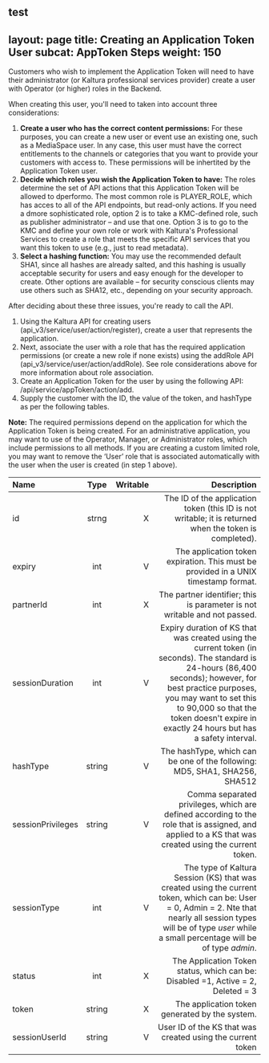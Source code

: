 test
---
layout: page
title: Creating an Application Token User
subcat: AppToken Steps
weight: 150
---

Customers who wish to implement the Application Token will need to have their administrator (or Kaltura professional services provider) create a user with Operator (or higher) roles in the Backend.

When creating this user, you'll need to taken into account three considerations:

1. **Create a user who has the correct content permissions:** For these purposes, you can create a new user or event use an existing one, such as a MediaSpace user. In any case, this user must have the correct entitlements to the channels or categories that you want to provide your customers with access to. These permissions  will be inhertited by the Application Token user. 
2. **Decide which roles you wish the Application Token to have:** The roles determine the set of API actions that this Application Token will be allowed to dperformo. The most common role is PLAYER_ROLE, which has acces to all of the API endpoints, but read-only actions. If you need a dmore sophisticated role, option 2 is to  take a KMC-defined role, such as publisher administrator – and use that one. Option 3 is to go to the KMC and define your own role or work with Kaltura's Professional Services to create a role that meets the specific API services that you want this token to use (e.g., just to read metadata).
3. **Select a hashing function:** You may use the recommended default SHA1, since all hashes are already salted, and this hashing is usually acceptable security for users and easy enough for the developer to create. Other options are available – for security conscious clients may use others such as SHA12, etc., depending on your security approach.

After deciding about these three issues, you're ready to call the API.

1.	Using the Kaltura API for creating users (api_v3/service/user/action/register), create a user that represents the application.
2.	Next, associate the user with a role that has the required application permissions (or create a new role if none exists) using the addRole API (api_v3/service/user/action/addRole). See role considerations above for more information about role association.
3.	Create an Application Token for the user by using the following API: /api/service/appToken/action/add.
4.	Supply the customer with the ID, the value of the token, and hashType as per the following tables.

**Note:** The required permissions depend on the application for which the Application Token is being created. For an administrative application, you may want to use of the Operator, Manager, or Administrator roles, which include permissions to all methods. If you are creating a custom limited role, you may want to remove the ‘User’ role that is associated automatically with the user when the user is created (in step 1 above).


| Name        | Type | Writable | Description|
|:------------ |:------------------:|------------------:|------------------:|
| id  | strng | X         |The ID of the application token (this ID is not writable; it is returned when the token is completed).  | 
| expiry  | int | V         |	The application token expiration. This must be provided in a UNIX timestamp format. | 
| partnerId  | int | X         |	The partner identifier; this is parameter is not writable and not passed. | 
| sessionDuration  | int | V         |	Expiry duration of KS that was created using the current token (in seconds). The standard is 24-hours (86,400 seconds); however, for best practice purposes, you may want to set this to 90,000 so that the token doesn't expire in exactly 24 hours but has a safety interval. | 
| hashType  | string | V         |	The hashType, which can be one of the following:	MD5, SHA1, SHA256, SHA512| 
| sessionPrivileges  | string | V         |	Comma separated privileges, which are defined according to the role that is assigned, and applied to a KS that was created using the current token. |
| sessionType  | int | V         |	The type of Kaltura Session (KS) that was created using the current token, which can be: User = 0, Admin = 2. Nte that nearly all session types will be of type *user* while a small percentage will be of type *admin*.|
| status  | int | X         | The Application Token status, which can be: Disabled =1, Active = 2, Deleted = 3 |
| token  | string | X         |	The application token generated by the system. | 
| sessionUserId  | string | V         |	User ID of the KS that was created using the current token  | 


